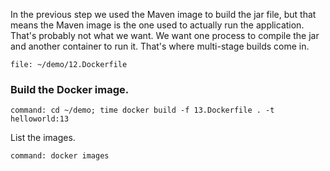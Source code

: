 In the previous step we used the Maven image to build the jar file, but that means the Maven image is the one used to actually run the application. That's probably not what we want. We want one process to compile the jar and another container to run it. That's where multi-stage builds come in.

```editor:open-file
file: ~/demo/12.Dockerfile
```

### Build the Docker image.

```terminal:execute
command: cd ~/demo; time docker build -f 13.Dockerfile . -t helloworld:13
```

List the images.

```terminal:execute
command: docker images
```